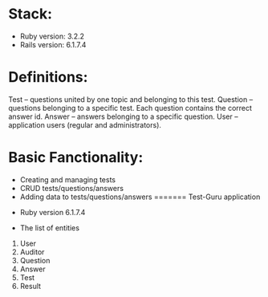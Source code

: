 # Stack:
* Ruby version: 3.2.2
* Rails version: 6.1.7.4


# Definitions:
Test – questions united by one topic and belonging to this test.
Question – questions belonging to a specific test. Each question contains the correct answer id.
Answer – answers belonging to a specific question.
User – application users (regular and administrators).

# Basic Fanctionality:
 - Creating and managing tests
 - CRUD tests/questions/answers
 - Adding data to tests/questions/answers
=======
Test-Guru application

* Ruby version
6.1.7.4

* The list of entities
1. User
2. Auditor
3. Question 
4. Answer
5. Test
6. Result